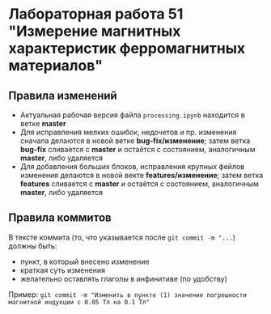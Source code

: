 # Лабораторная работа 51 "Измерение магнитных характеристик ферромагнитных материалов"

## Правила изменений

- Актуальная рабочая версия файла ``` processing.ipynb ``` находится в ветке **master**
- Для исправления мелких ошибок, недочетов и пр. изменения сначала делаются в новой ветке **bug-fix/изменение**; затем ветка **bug-fix** сливается с **master** и остаётся с состоянием, аналогичным **master**, либо удаляется
- Для добавления больших блоков, исправления крупных фейлов изменения делаются в новой векте **features/изменение**; затем ветка **features** сливается с **master** и остаётся с состоянием, аналогичным **master**, либо удаляется

## Правила коммитов

В тексте коммита (то, что указывается после ``` git commit -m "... ```) должны быть:

- пункт, в который внесено изменение
- краткая суть изменения
- желательно оставлять глаголы в инфинитиве (по удобству)

Пример: ``` git commit -m "Изменить в пункте (1) значение погрешности магнитной индукции с 0.05 Тл на 0.1 Тл" ```
